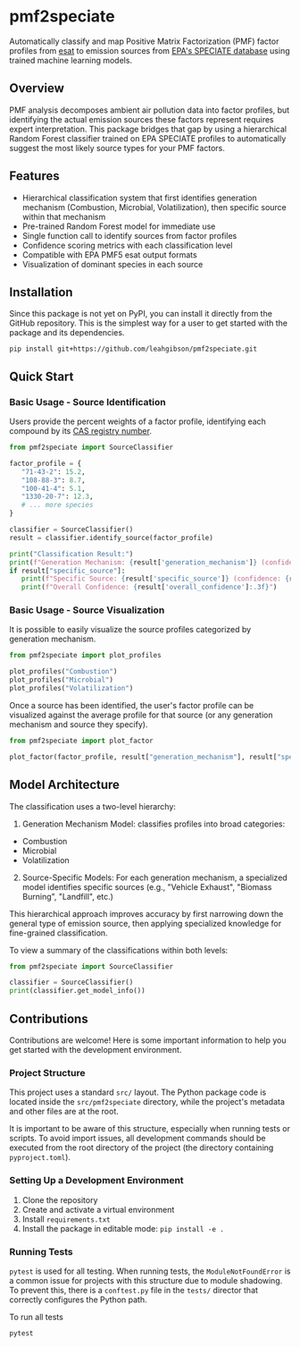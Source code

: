 # pmf2speciate

Automatically classify and map Positive Matrix Factorization (PMF) factor profiles from [esat](https://github.com/quanted/esat) to emission sources from [EPA's SPECIATE database](https://www.epa.gov/air-emissions-modeling/speciate) using trained machine learning models.

## Overview

PMF analysis decomposes ambient air pollution data into factor profiles, but identifying the actual emission sources these factors represent requires expert interpretation. This package bridges that gap by using a hierarchical Random Forest classifier trained on EPA SPECIATE profiles to automatically suggest the most likely source types for your PMF factors.

## Features

- Hierarchical classification system that first identifies generation mechanism (Combustion, Microbial, Volatilization), then specific source within that mechanism
- Pre-trained Random Forest model for immediate use
- Single function call to identify sources from factor profiles
- Confidence scoring metrics with each classification level
- Compatible with EPA PMF5 esat output formats
- Visualization of dominant species in each source

## Installation

Since this package is not yet on PyPI, you can install it directly from the GitHub repository. This is the simplest way for a user to get started with the package and its dependencies.

```
pip install git+https://github.com/leahgibson/pmf2speciate.git
```

## Quick Start

### Basic Usage - Source Identification

Users provide the percent weights of a factor profile, identifying each compound by its [CAS registry number](https://www.cas.org/cas-data/cas-registry).

 ```python
from pmf2speciate import SourceClassifier

factor_profile = {
    "71-43-2": 15.2,
    "108-88-3": 8.7,
    "100-41-4": 5.1,
    "1330-20-7": 12.3,
    # ... more species
}

classifier = SourceClassifier()
result = classifier.identify_source(factor_profile)

print("Classification Result:")
print(f"Generation Mechanism: {result['generation_mechanism']} (confidence: {result['generation_confidence']:.3f})")
if result["specific_source"]:
    print(f"Specific Source: {result['specific_source']} (confidence: {result['source_confidence']:.3f})")
    print(f"Overall Confidence: {result['overall_confidence']:.3f}")
 ```

 ### Basic Usage - Source Visualization

 It is possible to easily visualize the source profiles categorized by generation mechanism.

 ```python
from pmf2speciate import plot_profiles

plot_profiles("Combustion")
plot_profiles("Microbial")
plot_profiles("Volatilization")
 ```

 Once a source has been identified, the user's factor profile can be visualized against the average profile for that source (or any generation mechanism and source they specify).
 ```python
 from pmf2speciate import plot_factor

 plot_factor(factor_profile, result["generation_mechanism"], result["specific_source"])
 ```

## Model Architecture

The classification uses a two-level hierarchy:

1. Generation Mechanism Model: classifies profiles into broad categories:
- Combustion
- Microbial
- Volatilization

2. Source-Specific Models: For each generation mechanism, a specialized model identifies specific sources (e.g., "Vehicle Exhaust", "Biomass Burning", "Landfill", etc.)

This hierarchical approach improves accuracy by first narrowing down the general type of emission source, then applying specialized knowledge for fine-grained classification.

To view a summary of the classifications within both levels:
```python
from pmf2speciate import SourceClassifier

classifier = SourceClassifier()
print(classifier.get_model_info())
```

## Contributions

Contributions are welcome! Here is some important information to help you get started with the development environment.

### Project Structure

This project uses a standard `src/` layout. The Python package code is located inside the `src/pmf2speciate` directory, while the project's metadata and other files are at the root.

It is important to be aware of this structure, especially when running tests or scripts. To avoid import issues, all development commands should be executed from the root directory of the project (the directory containing `pyproject.toml`).

### Setting Up a Development Environment

1. Clone the repository
2. Create and activate a virtual environment
3. Install `requirements.txt`
4. Install the package in editable mode: `pip install -e .`

### Running Tests
`pytest` is used for all testing. When running tests, the `ModuleNotFoundError` is a common issue for projects with this structure due to module shadowing. To prevent this, there is a `conftest.py` file in the `tests/` director that correctly configures the Python path.

To run all tests
```
pytest
```
